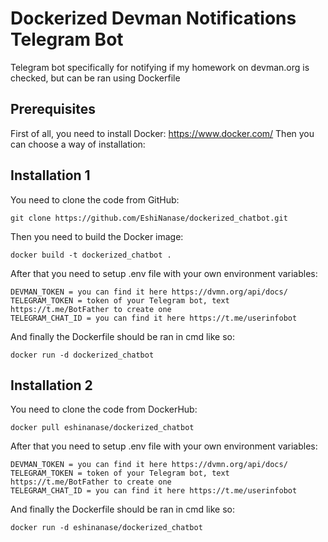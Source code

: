 # Dockerized Devman Notifications Telegram Bot

Telegram bot specifically for notifying if my homework on devman.org is checked, but can be ran using Dockerfile

## Prerequisites

First of all, you need to install Docker: https://www.docker.com/
Then you can choose a way of installation:

## Installation 1

You need to clone the code from GitHub:
```
git clone https://github.com/EshiNanase/dockerized_chatbot.git
```

Then you need to build the Docker image:
```
docker build -t dockerized_chatbot .
```

After that you need to setup .env file with your own environment variables:
```
DEVMAN_TOKEN = you can find it here https://dvmn.org/api/docs/
TELEGRAM_TOKEN = token of your Telegram bot, text https://t.me/BotFather to create one
TELEGRAM_CHAT_ID = you can find it here https://t.me/userinfobot
```

And finally the Dockerfile should be ran in cmd like so:
```
docker run -d dockerized_chatbot
```

## Installation 2

You need to clone the code from DockerHub:
```
docker pull eshinanase/dockerized_chatbot
```

After that you need to setup .env file with your own environment variables:
```
DEVMAN_TOKEN = you can find it here https://dvmn.org/api/docs/
TELEGRAM_TOKEN = token of your Telegram bot, text https://t.me/BotFather to create one
TELEGRAM_CHAT_ID = you can find it here https://t.me/userinfobot
```

And finally the Dockerfile should be ran in cmd like so:
```
docker run -d eshinanase/dockerized_chatbot
```